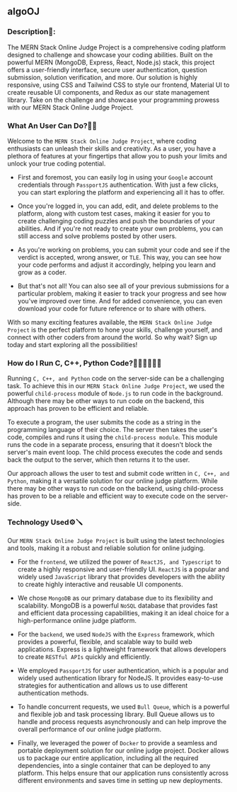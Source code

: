 ## algoOJ

### Description📄:
The MERN Stack Online Judge Project is a comprehensive coding platform designed to challenge and showcase your coding abilities. Built on the powerful MERN (MongoDB, Express, React, Node.js) stack, this project offers a user-friendly interface, secure user authentication, question submission, solution verification, and more. Our solution is highly responsive, using CSS and Tailwind CSS to style our frontend, Material UI to create reusable UI components, and Redux as our state management library. Take on the challenge and showcase your programming prowess with our MERN Stack Online Judge Project.

### What An User Can Do?🤔💭
Welcome to the `MERN Stack Online Judge Project`, where coding enthusiasts can unleash their skills and creativity. As a user, you have a plethora of features at your fingertips that allow you to push your limits and unlock your true coding potential.

  - First and foremost, you can easily log in using your `Google` account credentials through `PassportJS` authentication. With just a few clicks, you can start exploring the platform and experiencing all it has to offer.

  - Once you're logged in, you can add, edit, and delete problems to the platform, along with custom test cases, making it easier for you to create challenging coding puzzles and push the boundaries of your abilities. And if you're not ready to create your own problems, you can still access and solve problems posted by other users.

  - As you're working on problems, you can submit your code and see if the verdict is accepted, wrong answer, or `TLE`. This way, you can see how your code performs and adjust it accordingly, helping you learn and grow as a coder.

  - But that's not all! You can also see all of your previous submissions for a particular problem, making it easier to track your progress and see how you've improved over time. And for added convenience, you can even download your code for future reference or to share with others.

With so many exciting features available, the `MERN Stack Online Judge Project` is the perfect platform to hone your skills, challenge yourself, and connect with other coders from around the world. 
So why wait? Sign up today and start exploring all the possibilities!

### How do I Run C, C++, Python Code?🧑🏻‍💻🏃🏻‍♂️
Running `C, C++, and Python` code on the server-side can be a challenging task. To achieve this in our `MERN Stack Online Judge Project`, we used the powerful `child-process` module of `Node.js` to run code in the background. Although there may be other ways to run code on the backend, this approach has proven to be efficient and reliable.

To execute a program, the user submits the code as a string in the programming language of their choice. The server then takes the user's code, compiles and runs it using the `child-process module`. This module runs the code in a separate process, ensuring that it doesn't block the server's main event loop. The child process executes the code and sends back the output to the server, which then returns it to the user.

Our approach allows the user to test and submit code written in `C, C++, and Python`, making it a versatile solution for our online judge platform. While there may be other ways to run code on the backend, using child-process has proven to be a reliable and efficient way to execute code on the server-side.

### Technology Used⚙️🪛
Our `MERN Stack Online Judge Project` is built using the latest technologies and tools, making it a robust and reliable solution for online judging.

  - For the `frontend`, we utilized the power of `ReactJS, and Typescript` to create a highly responsive and user-friendly UI. `ReactJS` is a popular and widely used `JavaScript` library that provides developers with the ability to create highly interactive and reusable UI components.

  - We chose `MongoDB` as our primary database due to its flexibility and scalability. MongoDB is a powerful `NoSQL` database that provides fast and efficient data processing capabilities, making it an ideal choice for a high-performance online judge platform.

  - For the `backend`, we used `NodeJS` with the `Express` framework, which provides a powerful, flexible, and scalable way to build web applications. Express is a lightweight framework that allows developers to create `RESTful APIs` quickly and efficiently.

  - We employed `PassportJS` for user authentication, which is a popular and widely used authentication library for NodeJS. It provides easy-to-use strategies for authentication and allows us to use different authentication methods.

  - To handle concurrent requests, we used `Bull Queue`, which is a powerful and flexible job and task processing library. Bull Queue allows us to handle and process requests asynchronously and can help improve the overall performance of our online judge platform.

  - Finally, we leveraged the power of `Docker` to provide a seamless and portable deployment solution for our online judge project. Docker allows us to package our entire application, including all the required dependencies, into a single container that can be deployed to any platform. This helps ensure that our application runs consistently across different environments and saves time in setting up new deployments.

<!-- ### How to run it in local machine?
1. <a href="https://docs.docker.com/engine/install/">Install docker</a> if you don't have it installed in your machine.
2. Clone this repo.
3. Run the following command and you are good to go.
   ```
   docker-compose up
   ```